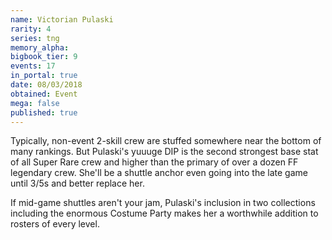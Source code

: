 ```yaml
---
name: Victorian Pulaski
rarity: 4
series: tng
memory_alpha:
bigbook_tier: 9
events: 17
in_portal: true
date: 08/03/2018
obtained: Event
mega: false
published: true
---
```


Typically, non-event 2-skill crew are stuffed somewhere near the bottom of many rankings. But Pulaski's yuuuge DIP is the second strongest base stat of all Super Rare crew and higher than the primary of over a dozen FF legendary crew. She'll be a shuttle anchor even going into the late game until 3/5s and better replace her.

If mid-game shuttles aren't your jam, Pulaski's inclusion in two collections including the enormous Costume Party makes her a worthwhile addition to rosters of every level.

